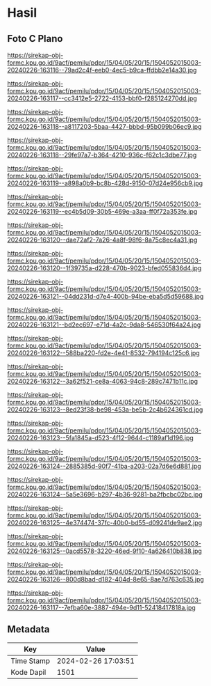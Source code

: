 # Hasil

## Foto C Plano

https://sirekap-obj-formc.kpu.go.id/9acf/pemilu/pdpr/15/04/05/20/15/1504052015003-20240226-163116--79ad2c4f-eeb0-4ec5-b9ca-ffdbb2e14a30.jpg

https://sirekap-obj-formc.kpu.go.id/9acf/pemilu/pdpr/15/04/05/20/15/1504052015003-20240226-163117--cc3412e5-2722-4153-bbf0-f285124270dd.jpg

https://sirekap-obj-formc.kpu.go.id/9acf/pemilu/pdpr/15/04/05/20/15/1504052015003-20240226-163118--a8117203-5baa-4427-bbbd-95b099b06ec9.jpg

https://sirekap-obj-formc.kpu.go.id/9acf/pemilu/pdpr/15/04/05/20/15/1504052015003-20240226-163118--29fe97a7-b364-4210-936c-f62c1c3dbe77.jpg

https://sirekap-obj-formc.kpu.go.id/9acf/pemilu/pdpr/15/04/05/20/15/1504052015003-20240226-163119--a898a0b9-bc8b-428d-9150-07d24e956cb9.jpg

https://sirekap-obj-formc.kpu.go.id/9acf/pemilu/pdpr/15/04/05/20/15/1504052015003-20240226-163119--ec4b5d09-30b5-469e-a3aa-ff0f72a353fe.jpg

https://sirekap-obj-formc.kpu.go.id/9acf/pemilu/pdpr/15/04/05/20/15/1504052015003-20240226-163120--dae72af2-7a26-4a8f-98f6-8a75c8ec4a31.jpg

https://sirekap-obj-formc.kpu.go.id/9acf/pemilu/pdpr/15/04/05/20/15/1504052015003-20240226-163120--1f39735a-d228-470b-9023-bfed055836d4.jpg

https://sirekap-obj-formc.kpu.go.id/9acf/pemilu/pdpr/15/04/05/20/15/1504052015003-20240226-163121--04dd231d-d7e4-400b-94be-eba5d5d59688.jpg

https://sirekap-obj-formc.kpu.go.id/9acf/pemilu/pdpr/15/04/05/20/15/1504052015003-20240226-163121--bd2ec697-e71d-4a2c-9da8-546530f64a24.jpg

https://sirekap-obj-formc.kpu.go.id/9acf/pemilu/pdpr/15/04/05/20/15/1504052015003-20240226-163122--588ba220-fd2e-4e41-8532-794194c125c6.jpg

https://sirekap-obj-formc.kpu.go.id/9acf/pemilu/pdpr/15/04/05/20/15/1504052015003-20240226-163122--3a62f521-ce8a-4063-94c8-289c7471b11c.jpg

https://sirekap-obj-formc.kpu.go.id/9acf/pemilu/pdpr/15/04/05/20/15/1504052015003-20240226-163123--8ed23f38-be98-453a-be5b-2c4b624361cd.jpg

https://sirekap-obj-formc.kpu.go.id/9acf/pemilu/pdpr/15/04/05/20/15/1504052015003-20240226-163123--5fa1845a-d523-4f12-9644-c1189af1d196.jpg

https://sirekap-obj-formc.kpu.go.id/9acf/pemilu/pdpr/15/04/05/20/15/1504052015003-20240226-163124--2885385d-90f7-41ba-a203-02a7d6e6d881.jpg

https://sirekap-obj-formc.kpu.go.id/9acf/pemilu/pdpr/15/04/05/20/15/1504052015003-20240226-163124--5a5e3696-b297-4b36-9281-ba2fbcbc02bc.jpg

https://sirekap-obj-formc.kpu.go.id/9acf/pemilu/pdpr/15/04/05/20/15/1504052015003-20240226-163125--4e374474-37fc-40b0-bd55-d09241de9ae2.jpg

https://sirekap-obj-formc.kpu.go.id/9acf/pemilu/pdpr/15/04/05/20/15/1504052015003-20240226-163125--0acd5578-3220-46ed-9f10-4a626410b838.jpg

https://sirekap-obj-formc.kpu.go.id/9acf/pemilu/pdpr/15/04/05/20/15/1504052015003-20240226-163126--800d8bad-d182-404d-8e65-8ae7d763c635.jpg

https://sirekap-obj-formc.kpu.go.id/9acf/pemilu/pdpr/15/04/05/20/15/1504052015003-20240226-163117--7efba60e-3887-494e-9d11-52418417818a.jpg


## Metadata

| Key        | Value               |
| ---------- | ------------------- |
| Time Stamp | 2024-02-26 17:03:51 |
| Kode Dapil | 1501                |



